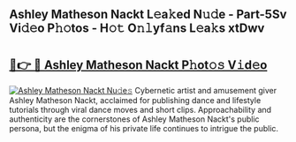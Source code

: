 ## Ashley Matheson Nackt L𝚎a𝚔ed N𝚞𝚍e - Part-5Sv Vi𝚍𝚎o P𝚑𝚘tos - H𝚘𝚝 O𝚗𝚕yf𝚊ns L𝚎a𝚔s xtDwv

# <h2><a href="http://kf18g0.oniu.top/?m=Ashley+Matheson+Nackt">🔗👉 🔴 Ashley Matheson Nackt P𝚑ot𝚘𝚜 V𝚒d𝚎o</a></h2>

[![Ashley Matheson Nackt Nu𝚍e𝚜](https://i.imgur.com/0qMVB7G.gif)](http://kf18g0.oniu.top/?m=Ashley+Matheson+Nackt)
Cybernetic artist and amusement giver Ashley Matheson Nackt, acclaimed for publishing dance and lifestyle tutorials through viral dance moves and short clips. Approachability and authenticity are the cornerstones of Ashley Matheson Nackt's public persona, but the enigma of his private life continues to intrigue the public.  
